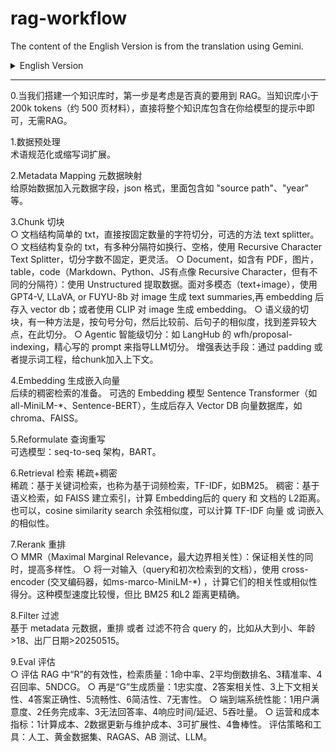 # rag-workflow

The content of the English Version is from the translation using Gemini.

<details>
<summary> English Version</summary>

### This is the English Version

0.When building a knowledge base, the first step is to consider whether RAG is truly necessary. If the knowledge base is smaller than 200k tokens (approximately 500 pages of material), you can directly include the entire knowledge base in the prompt given to the model, without needing RAG.

1.Data Preprocessing<br>
Terminology normalization or acronym expansion.

2.Metadata Mapping<br>
Add metadata fields to the raw data, in JSON format, including fields like "source path," "year," etc.

3.Chunking<br>
For TXT files with simple document structures, directly split by a fixed number of characters; an optional method is using a text splitter.
For TXT files with complex document structures and multiple delimiters like newlines or spaces, use Recursive Character Text Splitter, which offers more flexible, non-fixed size splitting.
For Documents, such as those containing PDFs, images, tables, or code (Markdown, Python, JS are somewhat similar to Recursive Character splitting but with different delimiters): use Unstructured to extract data. For multimodal data (text+image), use models like GPT-4V, LLaVA, or FUYU-8b to generate text summaries for images, then embed and store them in a vector DB; alternatively, use CLIP to generate image embeddings.
For semantic-level chunking, one method is to split by sentences (e.g., at periods), then compare the similarity of consecutive sentences to find points of significant difference and split there.
Agentic chunking (intelligent splitting): For example, LangHub's wfh/proposal-indexing uses carefully crafted prompts to guide an LLM in the splitting process.
Enhancing expressiveness: Add context to chunks through padding or prompt engineering.

4.Embedding / Generating Embeddings<br>
Preparation for subsequent dense retrieval. Optional Embedding models: Sentence Transformers (e.g., all-MiniLM-*, Sentence-BERT). After generation, store in a Vector DB (vector database) like Chroma or FAISS.

5.Query Reformulation<br>
Optional models: seq-to-seq architecture, BART.

6.Retrieval: Sparse + Dense<br>
Sparse: Keyword-based retrieval, also known as term frequency-based retrieval, TF-IDF, e.g., BM25.
Dense: Semantic-based retrieval, e.g., building an index with FAISS and calculating the L2 distance between the embeddings of the query and documents.
Alternatively, cosine similarity search can be used to calculate the similarity of TF-IDF vectors or word embeddings.

7.Reranking<br>
MMR (Maximal Marginal Relevance): Ensures relevance while increasing diversity.
Use a cross-encoder (e.g., ms-marco-MiniLM-*) with a pair of inputs (query and initially retrieved document) to calculate their relevance or similarity score. These models are slower but more accurate than BM25 and L2 distance.

8.Filtering<br>
Based on metadata, rerank or filter out results that do not conform to the query, e.g., sort descending, age > 18, production date > 20250515.

9.Evaluation<br>
Evaluate the effectiveness of "R" in RAG (Retrieval Quality): 1. Hit Rate, 2. Mean Reciprocal Rank (MRR), 3. Precision, 4. Recall, 5. NDCG (Normalized Discounted Cumulative Gain).
Then, "G" (Generation Quality): 1. Faithfulness, 2. Answer Relevance, 3. Context Relevance/Utilization, 4. Answer Correctness, 5. Fluency, 6. Conciseness, 7. Harmlessness.
End-to-End System Performance: 1. User Satisfaction, 2. Task Completion Rate, 3. No Answer Rate / Rejection Rate, 4. Response Time / Latency, 5. Throughput.
Operational and Cost Metrics: 1. Computational Cost, 2. Data Update & Maintenance Cost, 3. Scalability, 4. Robustness.
Evaluation Strategies and Tools: Human evaluation, Golden Datasets, RAGAS, A/B Testing, LLM-as-a-judge

</details>

---

0.当我们搭建一个知识库时，第一步是考虑是否真的要用到 RAG。当知识库小于 200k tokens（约 500 页材料），直接将整个知识库包含在你给模型的提示中即可，无需RAG。
	
1.数据预处理<br>
术语规范化或缩写词扩展。
	
2.Metadata Mapping 元数据映射<br>
给原始数据加入元数据字段，json 格式，里面包含如 "source path"、"year" 等。
	
3.Chunk 切块<br>
○ 文档结构简单的 txt，直接按固定数量的字符切分，可选的方法 text splitter。
○ 文档结构复杂的 txt，有多种分隔符如换行、空格，使用 Recursive Character Text Splitter，切分字数不固定，更灵活。
○ Document，如含有 PDF，图片，table，code（Markdown、Python、JS有点像 Recursive Character，但有不同的分隔符）：使用 Unstructured 提取数据。面对多模态（text+image），使用 GPT4-V, LLaVA, or FUYU-8b 对 image 生成 text summaries,再 embedding 后存入 vector db；或者使用 CLIP 对 image 生成 embedding。
○ 语义级的切块，有一种方法是，按句号分句，然后比较前、后句子的相似度，找到差异较大点，在此切分。
○ Agentic 智能级切分：如 LangHub 的 wfh/proposal-indexing，精心写的 prompt 来指导LLM切分。
增强表达手段：通过 padding 或者提示词工程，给chunk加入上下文。
	
4.Embedding 生成嵌入向量<br>
后续的稠密检索的准备。 可选的 Embedding 模型 Sentence Transformer（如all-MiniLM-*、Sentence-BERT），生成后存入 Vector DB 向量数据库，如 chroma、FAISS。
	
5.Reformulate 查询重写<br>
可选模型：seq-to-seq 架构，BART。

6.Retrieval 检索  稀疏+稠密<br>
稀疏：基于关键词检索，也称为基于词频检索，TF-IDF，如BM25。
稠密：基于语义检索，如 FAISS 建立索引，计算 Embedding后的 query 和 文档的 L2距离。
也可以，cosine similarity search 余弦相似度，可以计算 TF-IDF 向量 或 词嵌入 的相似性。
 
7.Rerank 重排<br>
○ MMR（Maximal Marginal Relevance，最大边界相关性）：保证相关性的同时，提高多样性。
○ 将一对输入（query和初次检索到的文档），使用 cross-encoder (交叉编码器，如ms-marco-MiniLM-*) ，计算它们的相关性或相似性得分。这种模型速度比较慢，但比 BM25 和L2 距离更精确。
 
8.Filter 过滤<br>
基于 metadata 元数据，重排 或者 过滤不符合 query 的，比如从大到小、年龄>18、出厂日期>20250515。
 
9.Eval 评估<br>
○ 评估 RAG 中“R”的有效性，检索质量：1命中率、2平均倒数排名、3精准率、4召回率、5NDCG。
○ 再是“G”生成质量：1忠实度、2答案相关性、3上下文相关性、4答案正确性、5流畅性、6简洁性、7无害性。
○ 端到端系统性能：1用户满意度、2任务完成率、3无法回答率、4响应时间/延迟、5吞吐量。
○ 运营和成本指标：1计算成本、2数据更新与维护成本、3可扩展性、4鲁棒性。
评估策略和工具：人工、黄金数据集、RAGAS、AB 测试、LLM。
